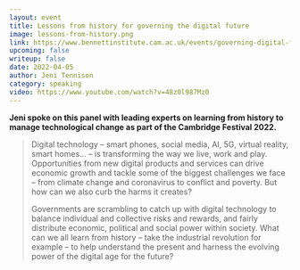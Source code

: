 ```yaml
---
layout: event
title: Lessons from history for governing the digital future
image: lessons-from-history.png
link: https://www.bennettinstitute.cam.ac.uk/events/governing-digital-future/
upcoming: false
writeup: false
date: 2022-04-05
author: Jeni Tennison
category: speaking
video: https://www.youtube.com/watch?v=48z0l987Mz0
---
```

**Jeni spoke on this panel with leading experts on learning from history to manage technological change as part of the Cambridge Festival 2022.**

<!--more-->

> Digital technology – smart phones, social media, AI, 5G, virtual reality, smart homes... – is transforming the way we live, work and play. Opportunities from new digital products and services can drive economic growth and tackle some of the biggest challenges we face – from climate change and coronavirus to conflict and poverty. But how can we also curb the harms it creates?
>
> Governments are scrambling to catch up with digital technology to balance individual and collective risks and rewards, and fairly distribute economic, political and social power within society. What can we all learn from history –  take the industrial revolution for example – to help understand the present and harness the evolving power of the digital age for the future?
